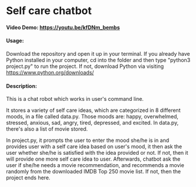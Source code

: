 # Self care chatbot

#### Video Demo: <https://youtu.be/kfDNm_bembs>

#### Usage:
Download the repository and open it up in your terminal. If you already have Python installed in your computer, cd into the folder and then type "python3 project.py" to run the project. If not, download Python via visiting <https://www.python.org/downloads/>

#### Description:
This is a chat robot which works in user's command line.

It stores a variety of self care ideas, which are categorized in 8 different moods, in a file called data.py. Those moods are: happy, overwhelmed, stressed, anxious, sad, angry, tired, depressed, and excited. In data.py, there's also a list of movie stored.

In project.py, it prompts the user to enter the mood she/he is in and provides user with a self care idea based on user's mood, it then ask the user whether she/he is satisfied with the idea provided or not. If not, then it will provide one more self care idea to user. Afterwards, chatbot ask the user if she/he needs a movie recommendation, and recommends a movie randomly from the downloaded IMDB Top 250 movie list. If not, then the project ends here.